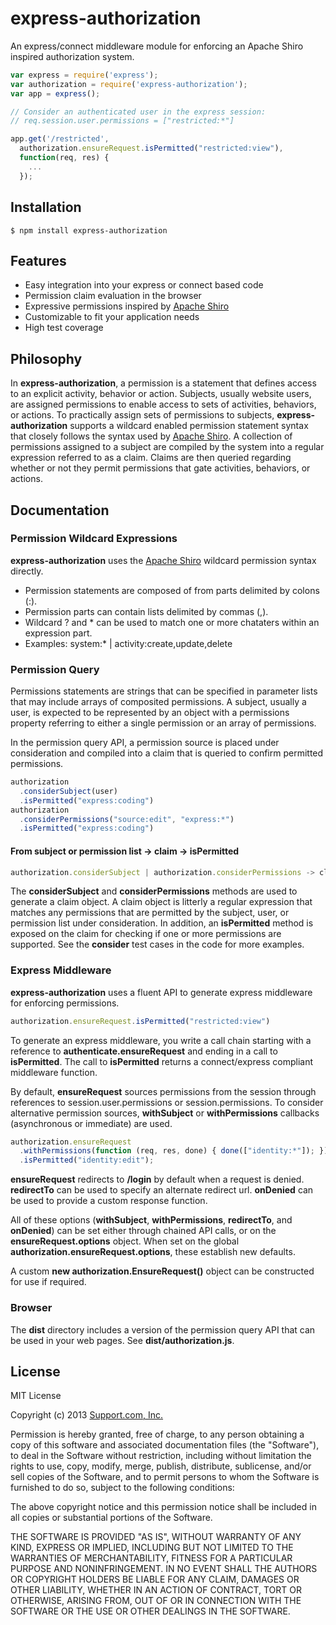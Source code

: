 # express-authorization
An express/connect middleware module for enforcing an Apache Shiro inspired authorization system.

```js
var express = require('express');
var authorization = require('express-authorization');
var app = express();

// Consider an authenticated user in the express session:
// req.session.user.permissions = ["restricted:*"]

app.get('/restricted',
  authorization.ensureRequest.isPermitted("restricted:view"),
  function(req, res) {
    ...
  });
```

## Installation

    $ npm install express-authorization

## Features

  * Easy integration into your express or connect based code
  * Permission claim evaluation in the browser
  * Expressive permissions inspired by [Apache Shiro](http://shiro.apache.org/permissions.html)
  * Customizable to fit your application needs
  * High test coverage

## Philosophy

  In __express-authorization__, a permission is a statement that defines access to an explicit activity, behavior or action.
  Subjects, usually website users, are assigned permissions to enable access to sets of activities, behaviors, or actions.
  To practically assign sets of permissions to subjects, __express-authorization__ supports a wildcard enabled permission statement
  syntax that closely follows the syntax used by [Apache Shiro](http://shiro.apache.org/permissions.html).
  A collection of permissions assigned to a subject are compiled by the system into a regular expression referred to as a claim.
  Claims are then queried regarding whether or not they permit permissions that gate activities, behaviors, or actions.

## Documentation

### Permission Wildcard Expressions

  __express-authorization__ uses the [Apache Shiro](http://shiro.apache.org/permissions.html) wildcard permission syntax directly.

   * Permission statements are composed of from parts delimited by colons (:).
   * Permission parts can contain lists delimited by commas (,).
   * Wildcard ? and * can be used to match one or more chataters within an expression part.
   * Examples: system:* | activity:create,update,delete

### Permission Query

  Permissions statements are strings that can be specified in parameter lists that may include arrays of composited permissions.
  A subject, usually a user, is expected to be represented by an object with a permissions property referring to either
  a single permission or an array of permissions.

  In the permission query API, a permission source is placed under consideration and compiled into a claim that is
  queried to confirm permitted permissions.

```js
authorization
  .considerSubject(user)
  .isPermitted("express:coding")
authorization
  .considerPermissions("source:edit", "express:*")
  .isPermitted("express:coding")
```

#### From subject or permission list -> claim -> isPermitted
```js
authorization.considerSubject | authorization.considerPermissions -> claim
```
  The __considerSubject__ and __considerPermissions__ methods are used to generate a claim object.
  A claim object is litterly a regular expression that matches any permissions that are permitted by the
  subject, user, or permission list under consideration.  In addition, an __isPermitted__ method is exposed on
  the claim for checking if one or more permissions are supported.  See the __consider__ test cases in the code
  for more examples.

### Express Middleware

  __express-authorization__ uses a fluent API to generate express middleware for enforcing permissions.
  ```js
  authorization.ensureRequest.isPermitted("restricted:view")
  ```
  To generate an express middleware, you write a call chain starting with a reference to __authenticate.ensureRequest__
  and ending in a call to __isPermitted__.  The call to __isPermitted__ returns a connect/express compliant middleware function.

  By default, __ensureRequest__ sources permissions from the session through references to session.user.permissions or session.permissions.
  To consider alternative permission sources, __withSubject__ or __withPermissions__ callbacks (asynchronous or immediate) are used.
  ```js
  authorization.ensureRequest
    .withPermissions(function (req, res, done) { done(["identity:*"]); })
    .isPermitted("identity:edit");
  ```

  __ensureRequest__ redirects to __/login__ by default when a request is denied.
  __redirectTo__ can be used to specify an alternate redirect url.
  __onDenied__ can be used to provide a custom response function.

  All of these options (__withSubject__, __withPermissions__, __redirectTo__, and __onDenied__)
  can be set either through chained API calls, or on the __ensureRequest.options__ object.
  When set on the global __authorization.ensureRequest.options__, these establish new defaults.

  A custom __new authorization.EnsureRequest()__ object can be constructed for use if required.

### Browser

  The __dist__ directory includes a version of the permission query API that can be used in your web pages.  See __dist/authorization.js__.

## License

MIT License

Copyright (c) 2013 [Support.com, Inc.](http://www.support.com)

Permission is hereby granted, free of charge, to any person obtaining a copy
of this software and associated documentation files (the "Software"), to deal
in the Software without restriction, including without limitation the rights
to use, copy, modify, merge, publish, distribute, sublicense, and/or sell
copies of the Software, and to permit persons to whom the Software is
furnished to do so, subject to the following conditions:

The above copyright notice and this permission notice shall be included in
all copies or substantial portions of the Software.

THE SOFTWARE IS PROVIDED "AS IS", WITHOUT WARRANTY OF ANY KIND, EXPRESS OR
IMPLIED, INCLUDING BUT NOT LIMITED TO THE WARRANTIES OF MERCHANTABILITY,
FITNESS FOR A PARTICULAR PURPOSE AND NONINFRINGEMENT. IN NO EVENT SHALL THE
AUTHORS OR COPYRIGHT HOLDERS BE LIABLE FOR ANY CLAIM, DAMAGES OR OTHER
LIABILITY, WHETHER IN AN ACTION OF CONTRACT, TORT OR OTHERWISE, ARISING FROM,
OUT OF OR IN CONNECTION WITH THE SOFTWARE OR THE USE OR OTHER DEALINGS IN
THE SOFTWARE.

